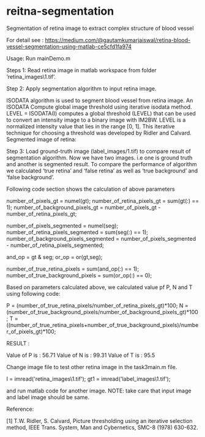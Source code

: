# reitna-segmentation
Segmentation of retina image to extract complex structure of blood vessel

For detail see : https://medium.com/@gautamkumarjaiswal/retina-blood-vessel-segmentation-using-matlab-ce5cfd1fa974

Usage:
Run mainDemo.m

Steps 1: Read retina image in matlab workspace from folder ‘retina_images\1.tif’.

Step 2: Apply segmentation algorithm to input retina image.

ISODATA algorithm is used to segment blood vessel from retina image. An ISODATA Compute global image threshold using iterative isodata method.   LEVEL = ISODATA(I) computes a global threshold (LEVEL) that can be  used to convert an intensity image to a binary image with IM2BW. LEVEL  is a normalized intensity value that lies in the range [0, 1].  This iterative technique for choosing a threshold was developed by Ridler and Calvard.
Segmented image of retina: 

Step 3: Load ground-truth image (label_images/1.tif) to compare result of segmentation algorithm. Now we have two images. i.e one is ground truth and another is segmented result. To compare the performance of algorithm we calculated ‘true retina’ and ‘false retina’ as well as ‘true background’ and ‘false background’.

Following code section shows the calculation of above parameters

number_of_pixels_gt = numel(gt);
number_of_retina_pixels_gt = sum(gt(:) == 1);
number_of_background_pixels_gt = number_of_pixels_gt - number_of_retina_pixels_gt;
 
number_of_pixels_segmented = numel(seg);
number_of_retina_pixels_segmented = sum(seg(:) == 1);
number_of_background_pixels_segmented = number_of_pixels_segmented - number_of_retina_pixels_segmented;
 
 and_op = gt & seg; 
 or_op = or(gt,seg);
 
 
 number_of_true_retina_pixels = sum(and_op(:) == 1);
 number_of_true_background_pixels = sum(or_op(:) == 0);


Based on parameters calculated above, we calculated value pf P, N and T using following code:

P = (number_of_true_retina_pixels/number_of_retina_pixels_gt)*100;
N = (number_of_true_background_pixels/number_of_background_pixels_gt)*100;
T = ((number_of_true_retina_pixels+number_of_true_background_pixels)/number_of_pixels_gt)*100;


RESULT : 

Value of P is : 56.71
Value of N is : 99.31
Value of T is : 95.5

Change image file to test other retina image in the task3main.m file.

I = imread('retina_images\1.tif');
gt1 = imread('label_images\1.tif');

and run matlab code for another image. NOTE: take care that input image and label image should be same.

Reference:

[1] T.W. Ridler, S. Calvard, Picture thresholding using an iterative selection method, IEEE Trans. System, Man and Cybernetics, SMC-8 (1978) 630-632.

